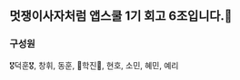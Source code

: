 ## 멋쟁이사자처럼 앱스쿨 1기 회고 6조입니다.👋


### 구성원 
🎖덕훈🎖, 창휘, 동훈, 🌠학진🌠, 현호, 소민, 혜민, 예리


<!--

**Here are some ideas to get you started:**

🙋‍♀️ A short introduction - what is your organization all about?
🌈 Contribution guidelines - how can the community get involved?
👩‍💻 Useful resources - where can the community find your docs? Is there anything else the community should know?
🍿 Fun facts - what does your team eat for breakfast?
🧙 Remember, you can do mighty things with the power of [Markdown](https://docs.github.com/github/writing-on-github/getting-started-with-writing-and-formatting-on-github/basic-writing-and-formatting-syntax)
-->
